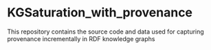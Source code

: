 # KGSaturation_with_provenance
This repository contains the source code and data used for capturing provenance incrementally in RDF knowledge graphs

